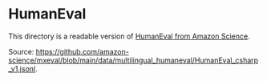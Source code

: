 # HumanEval

This directory is a readable version of [HumanEval from Amazon Science](https://github.com/amazon-science/mxeval).

Source: <https://github.com/amazon-science/mxeval/blob/main/data/multilingual_humaneval/HumanEval_csharp_v1.jsonl>.
